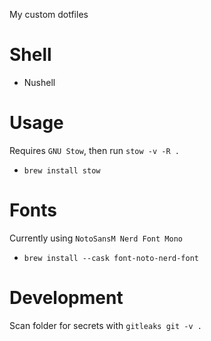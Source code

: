 My custom dotfiles

# Shell
- Nushell

# Usage
Requires `GNU Stow`, then run `stow -v -R .`
- `brew install stow`

# Fonts
Currently using `NotoSansM Nerd Font Mono`
- `brew install --cask font-noto-nerd-font`

# Development
Scan folder for secrets with `gitleaks git -v .`